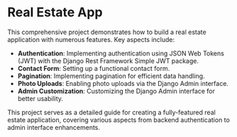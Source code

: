 # Real Estate App

This comprehensive project demonstrates how to build a real estate application with numerous features. Key aspects include:

- **Authentication**: Implementing authentication using JSON Web Tokens (JWT) with the Django Rest Framework Simple JWT package.
- **Contact Form**: Setting up a functional contact form.
- **Pagination**: Implementing pagination for efficient data handling.
- **Photo Uploads**: Enabling photo uploads via the Django Admin interface.
- **Admin Customization**: Customizing the Django Admin interface for better usability.

This project serves as a detailed guide for creating a fully-featured real estate application, covering various aspects from backend authentication to admin interface enhancements.

